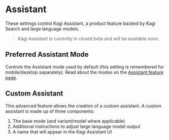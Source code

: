 # Assistant

These settings control Kagi Assistant, a product feature backed by Kagi Search and large language models.

> Kagi Assistant is currently in closed beta and will be available soon.

## Preferred Assistant Mode

Controls the Assistant mode used by default (this setting is remembered for mobile/desktop separately). Read about the modes on the [Assistant feature page](../ai/assistant.md#assistant-modes).

## Custom Assistant

This advanced feature allows the creation of a custom assistant. A custom assistant is made up of three components:

1. The base mode (and variant/model where applicable)
2. Additional instructions to adjust large language model output
3. A name that will appear in the Kagi Assistant UI

